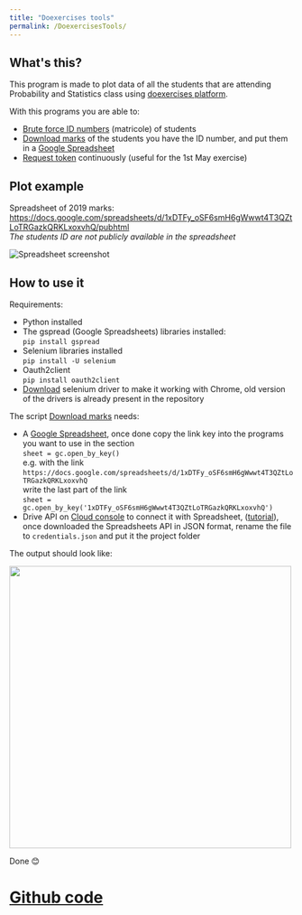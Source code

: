 ```yaml
---
title: "Doexercises tools"
permalink: /DoexercisesTools/
---
```

## What's this?
This program is made to plot data of all the students that are attending Probability and Statistics class using [doexercises platform](http://datascience.maths.unitn.it/doexercises/).

With this programs you are able to:
* [Brute force ID numbers](https://github.com/MarcoDiFrancesco/DoexercisesTools/blob/master/bruteForceMatricola.py) (matricole) of students
* [Download marks](https://github.com/MarcoDiFrancesco/DoexercisesTools/blob/master/getMarks.py) of the students you have the ID number, and put them in a [Google Spreadsheet](https://docs.google.com/spreadsheets/)
* [Request token](https://github.com/MarcoDiFrancesco/DoexercisesTools/blob/master/requestToken.py) continuously (useful for the 1st May exercise)


## Plot example
Spreadsheet of 2019 marks: https://docs.google.com/spreadsheets/d/1xDTFy_oSF6smH6gWwwt4T3QZtLoTRGazkQRKLxoxvhQ/pubhtml  
*The students ID are not publicly available in the spreadsheet*

![Spreadsheet screenshot](https://i.imgur.com/15HZLfp.png)
## How to use it
Requirements:
* Python installed
* The gspread (Google Spreadsheets) libraries installed:  
`pip install gspread`
* Selenium libraries installed  
`pip install -U selenium`
* Oauth2client  
`pip install oauth2client`
* [Download](https://sites.google.com/a/chromium.org/chromedriver/downloads) selenium driver to make it working with Chrome, old version of the drivers is already present in the repository

The script [Download marks](https://github.com/MarcoDiFrancesco/DoexercisesTools/blob/master/getMarks.py) needs:
* A [Google Spreadsheet](https://docs.google.com/spreadsheets), once done copy the link key into the programs you want to use in the section  
`sheet = gc.open_by_key()`  
e.g. with the link  
`https://docs.google.com/spreadsheets/d/1xDTFy_oSF6smH6gWwwt4T3QZtLoTRGazkQRKLxoxvhQ`  
write the last part of the link  
`sheet = gc.open_by_key('1xDTFy_oSF6smH6gWwwt4T3QZtLoTRGazkQRKLxoxvhQ')`
* Drive API on [Cloud console](https://console.developers.google.com/apis) to connect it with Spreadsheet, ([tutorial](https://developers.google.com/sheets/api/quickstart/python)), once downloaded the Spreadsheets API in JSON format, rename the file to `credentials.json` and put it the project folder

The output should look like:

<!-- cmd output downlaod marks -->
<img src="https://i.imgur.com/xi8IV3I.png" width="500">

Done 😊

# [Github code](https://github.com/MarcoDiFrancesco/DoexercisesTools)